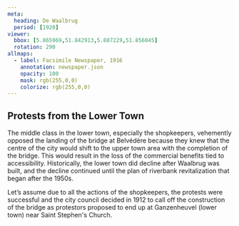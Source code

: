 ```yaml
---
meta:
  heading: De Waalbrug
  period: [1920]
viewer:
  bbox: [5.865969,51.842913,5.887229,51.856045]
  rotation: 290
allmaps:
  - label: Facsimile Newspaper, 1916
    annotation: newspaper.json
    opacity: 100
    mask: rgb(255,0,0)
    colorize: rgb(255,0,0)
---
```


## Protests from the Lower Town

The middle class in the lower town, especially the shopkeepers, vehemently opposed the landing of the bridge at Belvédère because they knew that the centre of the city would shift to the upper town area with the completion of the bridge. This would result in the loss of the commercial benefits tied to accessibility. Historically, the lower town did decline after Waalbrug was built, and the decline continued until the plan of riverbank revitalization that began after the 1950s.

Let’s assume due to all the actions of the shopkeepers, the protests were successful and the city council decided in 1912 to call off the construction of the bridge as protestors proposed to end up at Ganzenheuvel (lower town) near Saint Stephen's Church.
